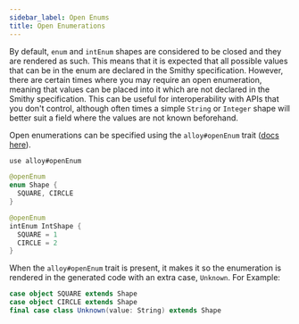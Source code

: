 ```yaml
---
sidebar_label: Open Enums
title: Open Enumerations
---
```


By default, `enum` and `intEnum` shapes are considered to be closed and they are rendered as such. This means that it is expected that all possible values that can be in the enum are declared in the Smithy specification. However, there are certain times where you may require an open enumeration, meaning that values can be placed into it which are not declared in the Smithy specification. This can be useful for interoperability with APIs that you don't control, although often times a simple `String` or `Integer` shape will better suit a field where the values are not known beforehand.

Open enumerations can be specified using the `alloy#openEnum` trait ([docs here](https://github.com/disneystreaming/alloy#alloyopenenum)).

```kotlin
use alloy#openEnum

@openEnum
enum Shape {
  SQUARE, CIRCLE
}

@openEnum
intEnum IntShape {
  SQUARE = 1
  CIRCLE = 2
}
```

When the `alloy#openEnum` trait is present, it makes it so the enumeration is rendered in the generated code with an extra case, `Unknown`. For Example:

```scala
case object SQUARE extends Shape
case object CIRCLE extends Shape
final case class Unknown(value: String) extends Shape
```
